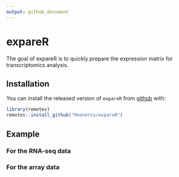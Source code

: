 ```yaml
---
output: github_document
---
```


<!-- README.md is generated from README.Rmd. Please edit that file -->



# expareR

<!-- badges: start -->
<!-- badges: end -->

The goal of expareR is to quickly prepare the expression matrix for transcriptomics analysis.

## Installation

You can install the released version of `expareR` from [github](https://github.com/Moonerss/expareR) with:


```r
library(remotes)
remotes::install_github("Moonerss/expareR")
```

## Example

### For the RNA-seq data



### For the array data
